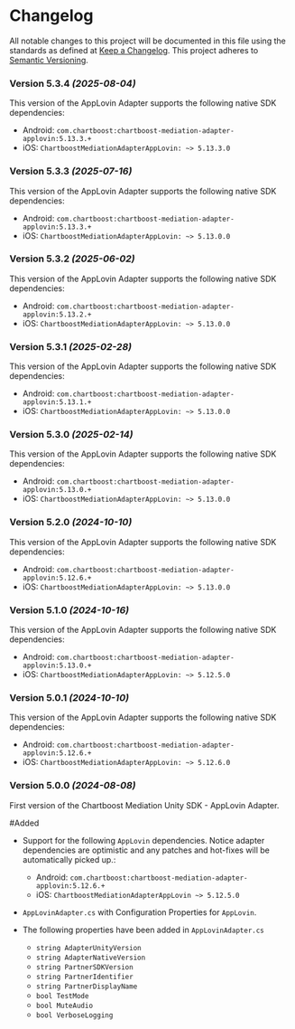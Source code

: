 # Changelog
All notable changes to this project will be documented in this file using the standards as defined at [Keep a Changelog](https://keepachangelog.com/en/1.0.0/). This project adheres to [Semantic Versioning](https://semver.org/spec/v2.0.0).

### Version 5.3.4 *(2025-08-04)*
This version of the AppLovin Adapter supports the following native SDK dependencies:
  * Android: `com.chartboost:chartboost-mediation-adapter-applovin:5.13.3.+`
  * iOS: `ChartboostMediationAdapterAppLovin: ~> 5.13.3.0`

### Version 5.3.3 *(2025-07-16)*
This version of the AppLovin Adapter supports the following native SDK dependencies:
  * Android: `com.chartboost:chartboost-mediation-adapter-applovin:5.13.3.+`
  * iOS: `ChartboostMediationAdapterAppLovin: ~> 5.13.0.0`

### Version 5.3.2 *(2025-06-02)*
This version of the AppLovin Adapter supports the following native SDK dependencies:
  * Android: `com.chartboost:chartboost-mediation-adapter-applovin:5.13.2.+`
  * iOS: `ChartboostMediationAdapterAppLovin: ~> 5.13.0.0`

### Version 5.3.1 *(2025-02-28)*
This version of the AppLovin Adapter supports the following native SDK dependencies:
  * Android: `com.chartboost:chartboost-mediation-adapter-applovin:5.13.1.+`
  * iOS: `ChartboostMediationAdapterAppLovin: ~> 5.13.0.0`

### Version 5.3.0 *(2025-02-14)*
This version of the AppLovin Adapter supports the following native SDK dependencies:
  * Android: `com.chartboost:chartboost-mediation-adapter-applovin:5.13.0.+`
  * iOS: `ChartboostMediationAdapterAppLovin: ~> 5.13.0.0`

### Version 5.2.0 *(2024-10-10)*
This version of the AppLovin Adapter supports the following native SDK dependencies:
  * Android: `com.chartboost:chartboost-mediation-adapter-applovin:5.12.6.+`
  * iOS: `ChartboostMediationAdapterAppLovin: ~> 5.13.0.0`

### Version 5.1.0 *(2024-10-16)*
This version of the AppLovin Adapter supports the following native SDK dependencies:
  * Android: `com.chartboost:chartboost-mediation-adapter-applovin:5.13.0.+`
  * iOS: `ChartboostMediationAdapterAppLovin: ~> 5.12.5.0`

### Version 5.0.1 *(2024-10-10)*
This version of the AppLovin Adapter supports the following native SDK dependencies:
  * Android: `com.chartboost:chartboost-mediation-adapter-applovin:5.12.6.+`
  * iOS: `ChartboostMediationAdapterAppLovin: ~> 5.12.6.0`

### Version 5.0.0 *(2024-08-08)*
First version of the Chartboost Mediation Unity SDK - AppLovin Adapter.

#Added
- Support for the following `AppLovin` dependencies. Notice adapter dependencies are optimistic and any patches and hot-fixes will be automatically picked up.:
    * Android: `com.chartboost:chartboost-mediation-adapter-applovin:5.12.6.+`
    * iOS: `ChartboostMediationAdapterAppLovin ~> 5.12.5.0`
    
- `AppLovinAdapter.cs` with Configuration Properties for `AppLovin`.
- The following properties have been added in `AppLovinAdapter.cs`
    * `string AdapterUnityVersion`
    * `string AdapterNativeVersion`
    * `string PartnerSDKVersion`
    * `string PartnerIdentifier`
    * `string PartnerDisplayName`
    * `bool TestMode`
    * `bool MuteAudio`
    * `bool VerboseLogging`
